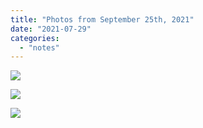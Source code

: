 ```yaml
---
title: "Photos from September 25th, 2021"
date: "2021-07-29"
categories: 
  - "notes"
---
```


![](/images/img_0783-edited-1024x768.jpg)
<!--more-->
![](/images/img_0777-edited.jpg)
    
![](/images/img_0780-edited.jpg)